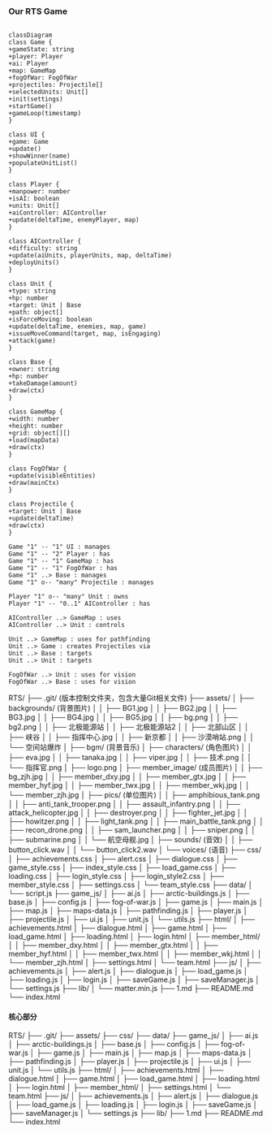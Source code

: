 ### Our RTS Game

```mermaid

classDiagram
class Game {
+gameState: string
+player: Player
+ai: Player
+map: GameMap
+fogOfWar: FogOfWar
+projectiles: Projectile[]
+selectedUnits: Unit[]
+init(settings)
+startGame()
+gameLoop(timestamp)
}

class UI {
+game: Game
+update()
+showWinner(name)
+populateUnitList()
}

class Player {
+manpower: number
+isAI: boolean
+units: Unit[]
+aiController: AIController
+update(deltaTime, enemyPlayer, map)
}

class AIController {
+difficulty: string
+update(aiUnits, playerUnits, map, deltaTime)
+deployUnits()
}

class Unit {
+type: string
+hp: number
+target: Unit | Base
+path: object[]
+isForceMoving: boolean
+update(deltaTime, enemies, map, game)
+issueMoveCommand(target, map, isEngaging)
+attack(game)
}

class Base {
+owner: string
+hp: number
+takeDamage(amount)
+draw(ctx)
}

class GameMap {
+width: number
+height: number
+grid: object[][]
+load(mapData)
+draw(ctx)
}

class FogOfWar {
+update(visibleEntities)
+draw(mainCtx)
}

class Projectile {
+target: Unit | Base
+update(deltaTime)
+draw(ctx)
}

Game "1" -- "1" UI : manages
Game "1" -- "2" Player : has
Game "1" -- "1" GameMap : has
Game "1" -- "1" FogOfWar : has
Game "1" ..> Base : manages
Game "1" o-- "many" Projectile : manages

Player "1" o-- "many" Unit : owns
Player "1" -- "0..1" AIController : has

AIController ..> GameMap : uses
AIController ..> Unit : controls

Unit ..> GameMap : uses for pathfinding
Unit ..> Game : creates Projectiles via
Unit ..> Base : targets
Unit ..> Unit : targets

FogOfWar ..> Unit : uses for vision
FogOfWar ..> Base : uses for vision

```


RTS/
├── .git/ (版本控制文件夹，包含大量Git相关文件)
├── assets/
│   ├── backgrounds/ (背景图片)
│   │   ├── BG1.jpg
│   │   ├── BG2.jpg
│   │   ├── BG3.jpg
│   │   ├── BG4.jpg
│   │   ├── BG5.jpg
│   │   ├── bg.png
│   │   ├── bg2.png
│   │   ├── 北极能源站
│   │   ├── 北极能源站2
│   │   ├── 北部山区
│   │   ├── 峡谷
│   │   ├── 指挥中心.jpg
│   │   ├── 新京都
│   │   ├── 沙漠哨站.png
│   │   └── 空间站爆炸
│   ├── bgm/ (背景音乐)
│   ├── characters/ (角色图片)
│   │   ├── eva.jpg
│   │   ├── tanaka.jpg
│   │   ├── viper.jpg
│   │   ├── 技术.png
│   │   └── 指挥官.png
│   ├── logo.png
│   ├── member_image/ (成员图片)
│   │   ├── bg_zjh.jpg
│   │   ├── member_dxy.jpg
│   │   ├── member_gtx.jpg
│   │   ├── member_hyf.jpg
│   │   ├── member_twx.jpg
│   │   ├── member_wkj.jpg
│   │   └── member_zjh.jpg
│   ├── pics/ (单位图片)
│   │   ├── amphibious_tank.png
│   │   ├── anti_tank_trooper.png
│   │   ├── assault_infantry.png
│   │   ├── attack_helicopter.jpg
│   │   ├── destroyer.png
│   │   ├── fighter_jet.jpg
│   │   ├── howitzer.png
│   │   ├── light_tank.png
│   │   ├── main_battle_tank.png
│   │   ├── recon_drone.png
│   │   ├── sam_launcher.png
│   │   ├── sniper.png
│   │   ├── submarine.png
│   │   └── 航空母舰.jpg
│   ├── sounds/ (音效)
│   │   ├── button_click.wav
│   │   └── button_click2.wav
│   └── voices/ (语音)
├── css/
│   ├── achievements.css
│   ├── alert.css
│   ├── dialogue.css
│   ├── game_style.css
│   ├── index_style.css
│   ├── load_game.css
│   ├── loading.css
│   ├── login_style.css
│   ├── login_style2.css
│   ├── member_style.css
│   ├── settings.css
│   └── team_style.css
├── data/
│   └── script.js
├── game_js/
│   ├── ai.js
│   ├── arctic-buildings.js
│   ├── base.js
│   ├── config.js
│   ├── fog-of-war.js
│   ├── game.js
│   ├── main.js
│   ├── map.js
│   ├── maps-data.js
│   ├── pathfinding.js
│   ├── player.js
│   ├── projectile.js
│   ├── ui.js
│   ├── unit.js
│   └── utils.js
├── html/
│   ├── achievements.html
│   ├── dialogue.html
│   ├── game.html
│   ├── load_game.html
│   ├── loading.html
│   ├── login.html
│   ├── member_html/
│   │   ├── member_dxy.html
│   │   ├── member_gtx.html
│   │   ├── member_hyf.html
│   │   ├── member_twx.html
│   │   ├── member_wkj.html
│   │   └── member_zjh.html
│   ├── settings.html
│   └── team.html
├── js/
│   ├── achievements.js
│   ├── alert.js
│   ├── dialogue.js
│   ├── load_game.js
│   ├── loading.js
│   ├── login.js
│   ├── saveGame.js
│   ├── saveManager.js
│   └── settings.js
├── lib/
│   └── matter.min.js
├── 1.md
├── README.md
└── index.html

#### 核心部分
RTS/
├── .git/
├── assets/
├── css/
├── data/
├── game_js/
│   ├── ai.js
│   ├── arctic-buildings.js
│   ├── base.js
│   ├── config.js
│   ├── fog-of-war.js
│   ├── game.js
│   ├── main.js
│   ├── map.js
│   ├── maps-data.js
│   ├── pathfinding.js
│   ├── player.js
│   ├── projectile.js
│   ├── ui.js
│   ├── unit.js
│   └── utils.js
├── html/
│   ├── achievements.html
│   ├── dialogue.html
│   ├── game.html
│   ├── load_game.html
│   ├── loading.html
│   ├── login.html
│   ├── member_html/
│   ├── settings.html
│   └── team.html
├── js/
│   ├── achievements.js
│   ├── alert.js
│   ├── dialogue.js
│   ├── load_game.js
│   ├── loading.js
│   ├── login.js
│   ├── saveGame.js
│   ├── saveManager.js
│   └── settings.js
├── lib/
├── 1.md
├── README.md
└── index.html